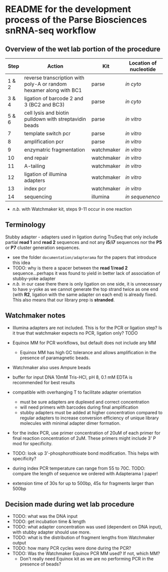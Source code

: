 # README for the development process of the Parse Biosciences snRNA-seq workflow

## Overview of the wet lab portion of the procedure

| Step  | Action                                                             | Kit        | Location of nucleotide |
| ---   | ---                                                                | ---        | ---                    |
| 1 & 2 | reverse transcription with poly-A or random hexamer along with BC1 | parse      | *in cyto*            |
| 3 & 4 | ligation of barcode 2 and 3 (BC2 and BC3)                          | parse      | *in cyto*            |
| 5 & 6 | cell lysis and biotin pulldown with streptavidin beads             | parse      | *in vitro*           |
| 7     | template switch pcr                                                | parse      | *in vitro*           |
| 8     | amplification pcr                                                  | parse      | *in vitro*           |
| 9     | enzymatric fragmentation                                           | watchmaker | *in vitro*           |
| 10    | end repair                                                         | watchmaker | *in vitro*           |
| 11    | A-tailing                                                          | watchmaker | *in vitro*           |
| 12    | ligation of illumina adapters                                      | watchmaker | *in vitro*           |
| 13    | index pcr                                                          | watchmaker | *in vitro*           |
| 14    | sequencing                                                         | illumina   | *in sequenenco*      |

- *n.b.* with  Watchmaker kit, steps 9-11 occur in one reaction

## Terminology
Stubby adapter - adapters used in ligation during TruSeq that only include partial **read 1** and **read 2** sequences and not any **i5**/**i7** sequences nor the **P5** or **P7** cluster generation sequences.

- see the folder `documentation/adapterama` for the papers that introduce this idea
- TODO: why is there a spacer between the **read 1**/**read 2** sequence...perhaps it was found to yield in better lack of association of stubby-yoke adapter
- *n.b.* in our case there there is only ligation on one side, it is unnecessary to have y-yoke as we cannot generate the top strand twice as one end (with **R2**, ligation with the same adapter on each end) is already fixed. This also means that our library prep is **stranded**.

## Watchmaker notes

- Illumina adapters are not included. This is for the PCR or ligation step? Is it true that watchmaker expects no PCR, ligation only? TODO

- Equinox MM for PCR workflows, but default does not include any MM
    - Equinox MM has high GC tolerance and allows amplification in the presence of paramagnetic beads.
- Watchmaker also uses Ampure beads
- buffer for input DNA 10mM Tris-HCl, pH 8, 0.1 mM EDTA is recommended for best results
- compatible with overhanging T to facilitate adapter orientation
    - must be sure adapters are duplexed and correct concentration
    - will need primers with barcodes during final amplification
    - stubby adapters must be added at higher concentration compared to regular adapters to increase conversion efficiency of unique library molecules with minimal adapter dimer formation.
- for the index PCR, use primer concentration of 20uM of each primer for final reaction concentration of 2uM. These primers might include 3' P mod for specificity. 
- TODO: look up 3'-phosphorothioate bond modification. This helps with specificity?
- during index PCR temperature can range from 55 to 70C. TODO: compare the length of sequence we ordered with Adapterama I paper!
- extension time of 30s for up to 500bp, 45s for fragments larger than 500bp

## Decision made during wet lab procedure
- TODO: what was the DNA input
- TODO: get incubation time & length
- TODO: what adapter concentration was used (dependent on DNA input), with stubby adapter should use more.
- TODO: what is the distribution of fragment lengths from Watchmaker output
- TODO: how many PCR cycles were done during the PCR?
- TODO: Was the Watchmaker Equinox PCR MM used? If not, which MM?
    - Don't really need Equinox kit as we are no performing PCR in the presence of beads?
